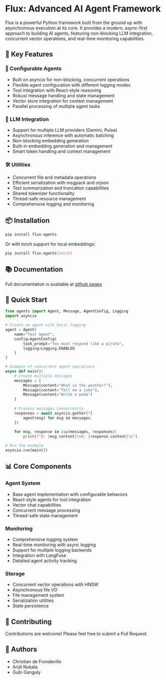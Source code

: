 # Flux: Advanced AI Agent Framework

Flux is a powerful Python framework built from the ground up with asynchronous execution at its core. It provides a modern, async-first approach to building AI agents, featuring non-blocking LLM integration, concurrent vector operations, and real-time monitoring capabilities.

## 🌟 Key Features

### 🤖 Configurable Agents
- Built on asyncio for non-blocking, concurrent operations
- Flexible agent configuration with different logging modes
- Tool integration with React-style reasoning
- Robust message handling and state management
- Vector store integration for context management
- Parallel processing of multiple agent tasks

### 🧠 LLM Integration
- Support for multiple LLM providers (Gemini, Pulse)
- Asynchronous inference with automatic batching
- Non-blocking embedding generation
- Built-in embedding generation and management
- Smart token handling and context management

### 🛠️ Utilities
- Concurrent file and metadata operations
- Efficient serialization with msgpack and orjson
- Text summarization and truncation capabilities
- Shared tokenizer functionality
- Thread-safe resource management
- Comprehensive logging and monitoring

## 📦 Installation

```bash
pip install flux-agents
```

Or with torch support for local embeddings:
```bash
pip install flux-agents[torch]
```

## 📚 Documentation

Full documentation is available at [github pages](https://tiger1def.github.io/Flux/)

## 🚀 Quick Start

```python
from agents import Agent, Message, AgentConfig, Logging
import asyncio

# Create an agent with basic logging
agent = Agent(
    name="Test Agent",
    config=AgentConfig(
        task_prompt="You must respond like a pirate",
        logging=Logging.ENABLED
    )
)

# Example of concurrent agent operations
async def main():
    # Create multiple messages
    messages = [
        Message(content="What is the weather?"),
        Message(content="Tell me a joke"),
        Message(content="Write a poem")
    ]
    
    # Process messages concurrently
    responses = await asyncio.gather(*[
        agent(msg) for msg in messages
    ])
    
    for msg, response in zip(messages, responses):
        print(f"Q: {msg.content}\nA: {response.content}\n")

# Run the example
asyncio.run(main())
```

## 📊 Core Components

### Agent System
- Base agent implementation with configurable behaviors
- React-style agents for tool integration
- Vector chat capabilities
- Concurrent message processing
- Thread-safe state management

### Monitoring
- Comprehensive logging system
- Real-time monitoring with async logging
- Support for multiple logging backends
- Integration with LangFuse
- Detailed agent activity tracking

### Storage
- Concurrent vector operations with HNSW
- Asynchronous file I/O
- File management system
- Serialization utilities
- State persistence

## 🤝 Contributing

Contributions are welcome! Please feel free to submit a Pull Request.

## 👥 Authors

- Christian de Frondeville
- Arijit Nukala
- Gubi Ganguly
